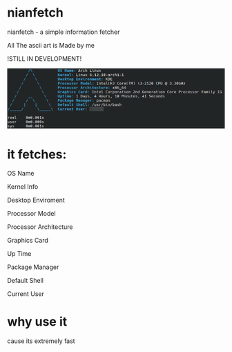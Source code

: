 # nianfetch
nianfetch - a simple information fetcher

All The ascii art is Made by me

!STILL IN DEVELOPMENT!

![Preview](https://github.com/marioaert/nianfetch/blob/main/preview.png)

# it fetches:

OS Name

Kernel Info

Desktop Enviroment

Processor Model

Processor Architecture

Graphics Card

Up Time

Package Manager

Default Shell

Current User

# why use it

cause its extremely fast
